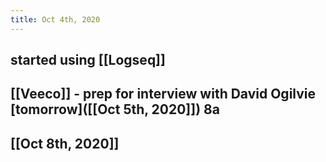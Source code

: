 ```yaml
---
title: Oct 4th, 2020
---
```


## started using [[Logseq]]
## [[Veeco]] - prep for interview with David Ogilvie [tomorrow]([[Oct 5th, 2020]]) 8a
## [[Oct 8th, 2020]]
##
##
##
